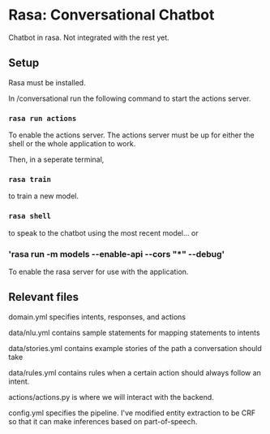 # Rasa: Conversational Chatbot

Chatbot in rasa. Not integrated with the rest yet.

## Setup

Rasa must be installed.

In /conversational run the following command to start the actions server.

### `rasa run actions`
To enable the actions server. The actions server must be up for either the shell or the whole application to work.

Then, in a seperate terminal,

### `rasa train`
to train a new model.

### `rasa shell`
to speak to the chatbot using the most recent model... or

### 'rasa run -m models --enable-api --cors "*" --debug'
To enable the rasa server for use with the application.

## Relevant files

domain.yml specifies intents, responses, and actions

data/nlu.yml contains sample statements for mapping statements to intents

data/stories.yml contains example stories of the path a conversation should take

data/rules.yml contains rules when a certain action should always follow an intent.

actions/actions.py is where we will interact with the backend.

config.yml specifies the pipeline. I've modified entity extraction to be CRF so that it can make inferences based on part-of-speech.
